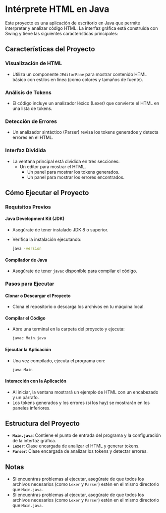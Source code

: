 # Intérprete HTML en Java

Este proyecto es una aplicación de escritorio en Java que permite interpretar y analizar código HTML. La interfaz gráfica está construida con Swing y tiene las siguientes características principales:

## Características del Proyecto

### Visualización de HTML

- Utiliza un componente `JEditorPane` para mostrar contenido HTML básico con estilos en línea (como colores y tamaños de fuente).

### Análisis de Tokens

- El código incluye un analizador léxico (Lexer) que convierte el HTML en una lista de tokens.

### Detección de Errores

- Un analizador sintáctico (Parser) revisa los tokens generados y detecta errores en el HTML.

### Interfaz Dividida

- La ventana principal está dividida en tres secciones:
  - Un editor para mostrar el HTML.
    - Un panel para mostrar los tokens generados.
    - Un panel para mostrar los errores encontrados.

## Cómo Ejecutar el Proyecto

### Requisitos Previos

#### Java Development Kit (JDK)

- Asegúrate de tener instalado JDK 8 o superior.
- Verifica la instalación ejecutando:

    ```bash
    java -version
    ```

#### Compilador de Java

- Asegúrate de tener `javac` disponible para compilar el código.

### Pasos para Ejecutar

#### Clonar o Descargar el Proyecto

- Clona el repositorio o descarga los archivos en tu máquina local.

#### Compilar el Código

- Abre una terminal en la carpeta del proyecto y ejecuta:

    ```bash
    javac Main.java
    ```

#### Ejecutar la Aplicación

- Una vez compilado, ejecuta el programa con:

    ```bash
    java Main
    ```

#### Interacción con la Aplicación

- Al iniciar, la ventana mostrará un ejemplo de HTML con un encabezado y un párrafo.
- Los tokens generados y los errores (si los hay) se mostrarán en los paneles inferiores.

## Estructura del Proyecto

- **`Main.java`**: Contiene el punto de entrada del programa y la configuración de la interfaz gráfica.
- **`Lexer`**: Clase encargada de analizar el HTML y generar tokens.
- **`Parser`**: Clase encargada de analizar los tokens y detectar errores.

## Notas

- Si encuentras problemas al ejecutar, asegúrate de que todos los archivos necesarios (como `Lexer` y `Parser`) estén en el mismo directorio que `Main.java`.
- Si encuentras problemas al ejecutar, asegúrate de que todos los archivos necesarios (como `Lexer` y `Parser`) estén en el mismo directorio que `Main.java`.
